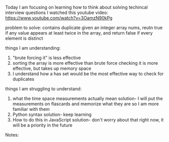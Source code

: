 Today I am focusing on learning how to think about solving techincal interview questions
I watched this youtube video: https://www.youtube.com/watch?v=3OamzN90kPg

problem to solve: contains duplicate
given an integer array nums, reutn true if any value appears at least twice in the array, and return false if every element is distinct

things I am understanding:

1. "brute forcing it" is less effective
2. sorting the array is more effective than brute force checking it is more effective, but takes up memory space
3. I understand how a has set would be the most effective way to check for duplicates

things I am struggling to understand:

1. what the time space measurements actually mean
   solution- I will put the measurements on flascards and memorize what they are so I am more familiar with them
2. Python syntax
   solution- keep learning
3. How to do this in JavaScript
   solution- don't worry about that right now, it will be a priority in the future

Notes:
